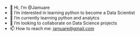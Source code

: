 - 👋 Hi, I’m @Jamuare
- 👀 I’m interested in learning python to become a Data Scientist
- 🌱 I’m currently learning python and analytcs
- 💞️ I’m looking to collaborate on Data Science projects
- 📫 How to reach me: jamuare@gmail.com

<!---
Jamuare/Jamuare is a ✨ special ✨ repository because its `README.md` (this file) appears on your GitHub profile.
You can click the Preview link to take a look at your changes.
--->

